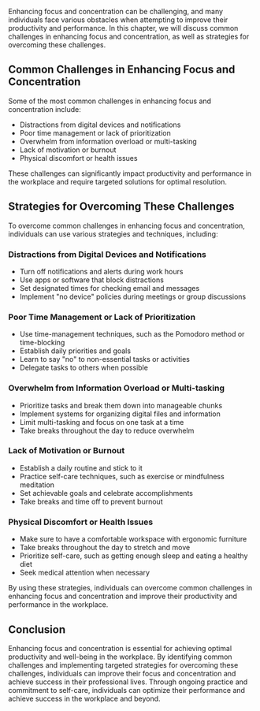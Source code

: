 
Enhancing focus and concentration can be challenging, and many individuals face various obstacles when attempting to improve their productivity and performance. In this chapter, we will discuss common challenges in enhancing focus and concentration, as well as strategies for overcoming these challenges.

## Common Challenges in Enhancing Focus and Concentration

Some of the most common challenges in enhancing focus and concentration include:

- Distractions from digital devices and notifications
- Poor time management or lack of prioritization
- Overwhelm from information overload or multi-tasking
- Lack of motivation or burnout
- Physical discomfort or health issues

These challenges can significantly impact productivity and performance in the workplace and require targeted solutions for optimal resolution.

## Strategies for Overcoming These Challenges

To overcome common challenges in enhancing focus and concentration, individuals can use various strategies and techniques, including:

### Distractions from Digital Devices and Notifications

- Turn off notifications and alerts during work hours
- Use apps or software that block distractions
- Set designated times for checking email and messages
- Implement "no device" policies during meetings or group discussions

### Poor Time Management or Lack of Prioritization

- Use time-management techniques, such as the Pomodoro method or time-blocking
- Establish daily priorities and goals
- Learn to say "no" to non-essential tasks or activities
- Delegate tasks to others when possible

### Overwhelm from Information Overload or Multi-tasking

- Prioritize tasks and break them down into manageable chunks
- Implement systems for organizing digital files and information
- Limit multi-tasking and focus on one task at a time
- Take breaks throughout the day to reduce overwhelm

### Lack of Motivation or Burnout

- Establish a daily routine and stick to it
- Practice self-care techniques, such as exercise or mindfulness meditation
- Set achievable goals and celebrate accomplishments
- Take breaks and time off to prevent burnout

### Physical Discomfort or Health Issues

- Make sure to have a comfortable workspace with ergonomic furniture
- Take breaks throughout the day to stretch and move
- Prioritize self-care, such as getting enough sleep and eating a healthy diet
- Seek medical attention when necessary

By using these strategies, individuals can overcome common challenges in enhancing focus and concentration and improve their productivity and performance in the workplace.

## Conclusion

Enhancing focus and concentration is essential for achieving optimal productivity and well-being in the workplace. By identifying common challenges and implementing targeted strategies for overcoming these challenges, individuals can improve their focus and concentration and achieve success in their professional lives. Through ongoing practice and commitment to self-care, individuals can optimize their performance and achieve success in the workplace and beyond.
